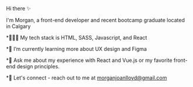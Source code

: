 Hi there ✨

I'm Morgan, a front-end developer and recent bootcamp graduate located in Calgary

*👩🏻‍💻 My tech stack is HTML, SASS, Javascript, and React

*🌱 I’m currently learning more about UX design and Figma

*💬 Ask me about my experience with React and Vue.js or my favorite front-end design principles.

*💌 Let's connect - reach out to me at morganjoanlloyd@gmail.com
 
